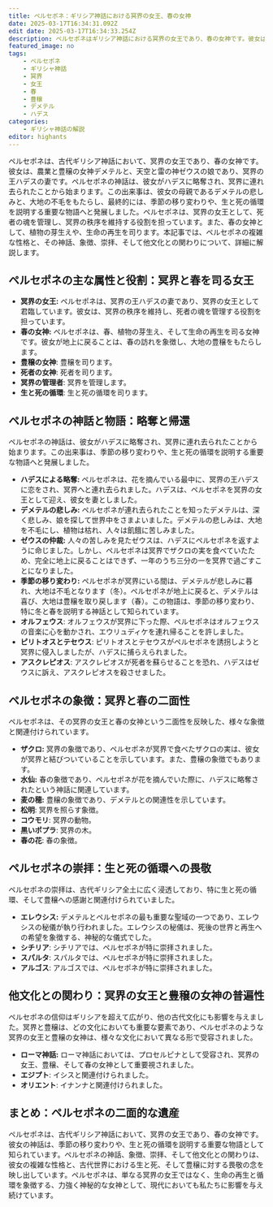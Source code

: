 ```yaml
---
title: ペルセポネ：ギリシア神話における冥界の女王、春の女神
date: 2025-03-17T16:34:31.092Z
edit date: 2025-03-17T16:34:33.254Z
description: ペルセポネはギリシア神話における冥界の女王であり、春の女神です。彼女はデメテルとゼウスの娘であり、ハデスの妻です。彼女の神話は、季節の移り変わりや、生と死の循環を説明する重要な物語として知られています。
featured_image: no
tags:
    - ペルセポネ
    - ギリシャ神話
    - 冥界
    - 女王
    - 春
    - 豊穣
    - デメテル
    - ハデス
categories:
    - ギリシャ神話の解説
editor: highants
---
```


ペルセポネは、古代ギリシア神話において、冥界の女王であり、春の女神です。彼女は、農業と豊穣の女神デメテルと、天空と雷の神ゼウスの娘であり、冥界の王ハデスの妻です。ペルセポネの神話は、彼女がハデスに略奪され、冥界に連れ去られたことから始まります。この出来事は、彼女の母親であるデメテルの悲しみと、大地の不毛をもたらし、最終的には、季節の移り変わりや、生と死の循環を説明する重要な物語へと発展しました。ペルセポネは、冥界の女王として、死者の魂を管理し、冥界の秩序を維持する役割を担っています。また、春の女神として、植物の芽生えや、生命の再生を司ります。本記事では、ペルセポネの複雑な性格と、その神話、象徴、崇拝、そして他文化との関わりについて、詳細に解説します。
<!--more-->

## ペルセポネの主な属性と役割：冥界と春を司る女王

* **冥界の女王:** ペルセポネは、冥界の王ハデスの妻であり、冥界の女王として君臨しています。彼女は、冥界の秩序を維持し、死者の魂を管理する役割を担っています。
* **春の女神:** ペルセポネは、春、植物の芽生え、そして生命の再生を司る女神です。彼女が地上に戻ることは、春の訪れを象徴し、大地の豊穣をもたらします。
* **豊穣の女神**: 豊穣を司ります。
* **死者の女神**: 死者を司ります。
* **冥界の管理者**: 冥界を管理します。
* **生と死の循環**: 生と死の循環を司ります。

## ペルセポネの神話と物語：略奪と帰還

ペルセポネの神話は、彼女がハデスに略奪され、冥界に連れ去られたことから始まります。この出来事は、季節の移り変わりや、生と死の循環を説明する重要な物語へと発展しました。

* **ハデスによる略奪:** ペルセポネは、花を摘んでいる最中に、冥界の王ハデスに恋をされ、冥界へと連れ去られました。ハデスは、ペルセポネを冥界の女王として迎え、彼女を妻としました。
* **デメテルの悲しみ:** ペルセポネが連れ去られたことを知ったデメテルは、深く悲しみ、娘を探して世界中をさまよいました。デメテルの悲しみは、大地を不毛にし、植物は枯れ、人々は飢餓に苦しみました。
* **ゼウスの仲裁:** 人々の苦しみを見たゼウスは、ハデスにペルセポネを返すように命じました。しかし、ペルセポネは冥界でザクロの実を食べていたため、完全に地上に戻ることはできず、一年のうち三分の一を冥界で過ごすことになりました。
* **季節の移り変わり:** ペルセポネが冥界にいる間は、デメテルが悲しみに暮れ、大地は不毛となります（冬）。ペルセポネが地上に戻ると、デメテルは喜び、大地は豊穣を取り戻します（春）。この物語は、季節の移り変わり、特に冬と春を説明する神話として知られています。
* **オルフェウス**: オルフェウスが冥界に下った際、ペルセポネはオルフェウスの音楽に心を動かされ、エウリュディケを連れ帰ることを許しました。
* **ピリトオスとテセウス**: ピリトオスとテセウスがペルセポネを誘拐しようと冥界に侵入しましたが、ハデスに捕らえられました。
* **アスクレピオス**: アスクレピオスが死者を蘇らせることを恐れ、ハデスはゼウスに訴え、アスクレピオスを殺させました。

## ペルセポネの象徴：冥界と春の二面性

ペルセポネは、その冥界の女王と春の女神という二面性を反映した、様々な象徴と関連付けられています。

* **ザクロ:** 冥界の象徴であり、ペルセポネが冥界で食べたザクロの実は、彼女が冥界と結びついていることを示しています。また、豊穣の象徴でもあります。
* **水仙:** 春の象徴であり、ペルセポネが花を摘んでいた際に、ハデスに略奪されたという神話に関連しています。
* **麦の穂:** 豊穣の象徴であり、デメテルとの関連性を示しています。
* **松明**: 冥界を照らす象徴。
* **コウモリ**: 冥界の動物。
* **黒いポプラ**: 冥界の木。
* **春の花**: 春の象徴。

## ペルセポネの崇拝：生と死の循環への畏敬

ペルセポネの崇拝は、古代ギリシア全土に広く浸透しており、特に生と死の循環、そして豊穣への感謝と関連付けられていました。

* **エレウシス:** デメテルとペルセポネの最も重要な聖域の一つであり、エレウシスの秘儀が執り行われました。エレウシスの秘儀は、死後の世界と再生への希望を象徴する、神秘的な儀式でした。
* **シチリア**: シチリアでは、ペルセポネが特に崇拝されました。
* **スパルタ**: スパルタでは、ペルセポネが特に崇拝されました。
* **アルゴス**: アルゴスでは、ペルセポネが特に崇拝されました。

## 他文化との関わり：冥界の女王と豊穣の女神の普遍性

ペルセポネの信仰はギリシアを超えて広がり、他の古代文化にも影響を与えました。冥界と豊穣は、どの文化においても重要な要素であり、ペルセポネのような冥界の女王と豊穣の女神は、様々な文化において異なる形で受容されました。

* **ローマ神話:** ローマ神話においては、プロセルピナとして受容され、冥界の女王、豊穣、そして春の女神として重要視されました。
* **エジプト**: イシスと関連付けられました。
* **オリエント**: イナンナと関連付けられました。

## まとめ：ペルセポネの二面的な遺産

ペルセポネは、古代ギリシア神話において、冥界の女王であり、春の女神です。彼女の神話は、季節の移り変わりや、生と死の循環を説明する重要な物語として知られています。ペルセポネの神話、象徴、崇拝、そして他文化との関わりは、彼女の複雑な性格と、古代世界における生と死、そして豊穣に対する畏敬の念を映し出しています。ペルセポネは、単なる冥界の女王ではなく、生命の再生と循環を象徴する、力強く神秘的な女神として、現代においても私たちに影響を与え続けています。
